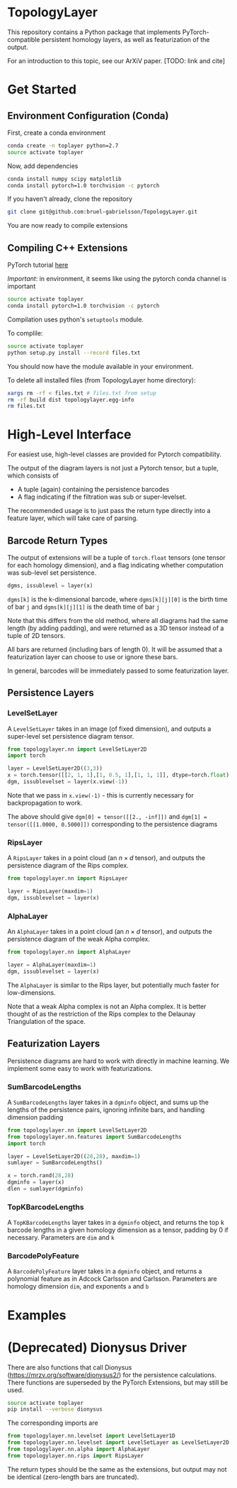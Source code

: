 # TopologyLayer

This repository contains a Python package that implements PyTorch-compatible persistent homology layers, as well as featurization of the output.

For an introduction to this topic, see our ArXiV paper. [TODO: link and cite]

# Get Started

## Environment Configuration (Conda)

First, create a conda environment
```bash
conda create -n toplayer python=2.7
source activate toplayer
```

Now, add dependencies
```bash
conda install numpy scipy matplotlib
conda install pytorch=1.0 torchvision -c pytorch
```

If you haven't already, clone the repository
```bash
git clone git@github.com:bruel-gabrielsson/TopologyLayer.git
```

You are now ready to compile extensions

## Compiling C++ Extensions

PyTorch tutorial [here](https://pytorch.org/tutorials/advanced/cpp_extension.html)

*Important*: in environment, it seems like using the pytorch conda channel is important
```bash
source activate toplayer
conda install pytorch=1.0 torchvision -c pytorch
```

Compilation uses python's `setuptools` module.

To complile:
```bash
source activate toplayer
python setup.py install --record files.txt
```
You should now have the module available in your environment.

To delete all installed files (from TopologyLayer home directory):
```bash
xargs rm -rf < files.txt # files.txt from setup
rm -rf build dist topologylayer.egg-info
rm files.txt
```


# High-Level Interface

For easiest use, high-level classes are provided for Pytorch compatibility.

The output of the diagram layers is not just a Pytorch tensor, but a tuple, which consists of
* A tuple (again) containing the persistence barcodes
* A flag indicating if the filtration was sub or super-levelset.

The recommended usage is to just pass the return type directly into a feature layer, which will take care of parsing.

## Barcode Return Types

The output of extensions will be a tuple of `torch.float` tensors (one tensor for each homology dimension), and a flag indicating whether computation was sub-level set persistence.

```python
dgms, issublevel = layer(x)
```

`dgms[k]` is the k-dimensional barcode, where `dgms[k][j][0]` is the birth time of bar `j` and `dgms[k][j][1]` is the death time of bar `j`

Note that this differs from the old method, where all diagrams had the same length (by adding padding), and were returned as a 3D tensor instead of a tuple of 2D tensors.

All bars are returned (including bars of length 0).  It will be assumed that a featurization layer can choose to use or ignore these bars.

In general, barcodes will be immediately passed to some featurization layer.

## Persistence Layers

### LevelSetLayer

A `LevelSetLayer` takes in an image (of fixed dimension), and outputs a super-level set persistence diagram tensor.

```python
from topologylayer.nn import LevelSetLayer2D
import torch

layer = LevelSetLayer2D((3,3))
x = torch.tensor([[2, 1, 1],[1, 0.5, 1],[1, 1, 1]], dtype=torch.float)
dgm, issublevelset = layer(x.view(-1))
```
Note that we pass in `x.view(-1)` - this is currently necessary for backpropagation to work.

The above should give
`dgm[0] = tensor([[2., -inf]])` and `dgm[1] = tensor([[1.0000, 0.5000]])`
corresponding to the persistence diagrams


### RipsLayer

A `RipsLayer` takes in a point cloud (an $n\times d$ tensor), and outputs the persistence diagram of the Rips complex.

```python
from topologylayer.nn import RipsLayer

layer = RipsLayer(maxdim=1)
dgm, issublevelset = layer(x)
```

### AlphaLayer
An `AlphaLayer` takes in a point cloud (an $n\times d$ tensor), and outputs the persistence diagram of the weak Alpha complex.

```python
from topologylayer.nn import AlphaLayer

layer = AlphaLayer(maxdim=1)
dgm, issublevelset = layer(x)
```

The `AlphaLayer` is similar to the Rips layer, but potentially much faster for low-dimensions.

Note that a weak Alpha complex is not an Alpha complex.  It is better thought of as the restriction of the Rips complex to the Delaunay Triangulation of the space.

## Featurization Layers
Persistence diagrams are hard to work with directly in machine learning.  We implement some easy to work with featurizations.

### SumBarcodeLengths

A `SumBarcodeLengths` layer takes in a `dgminfo` object, and sums up the lengths of the persistence pairs, ignoring infinite bars, and handling dimension padding

```python
from topologylayer.nn import LevelSetLayer2D
from topologylayer.nn.features import SumBarcodeLengths
import torch

layer = LevelSetLayer2D((28,28), maxdim=1)
sumlayer = SumBarcodeLengths()

x = torch.rand(28,28)
dgminfo = layer(x)
dlen = sumlayer(dgminfo)
```

### TopKBarcodeLengths

A `TopKBarcodeLengths` layer takes in a `dgminfo` object, and returns the top k barcode lengths in a given homology dimension as a tensor, padding by 0 if necessary.  Parameters are `dim` and `k`


### BarcodePolyFeature

A `BarcodePolyFeature` layer takes in a `dgminfo` object, and returns a polynomial feature as in Adcock Carlsson and Carlsson.  Parameters are homology dimension `dim`, and exponents `a` and `b`


# Examples


# (Deprecated) Dionysus Driver

There are also functions that call Dionysus (https://mrzv.org/software/dionysus2/) for the persistence calculations.
There functions are superseded by the PyTorch Extensions, but may still be used.

```bash
source activate toplayer
pip install --verbose dionysus
```

The corresponding imports are
```python
from topologylayer.nn.levelset import LevelSetLayer1D
from topologylayer.nn.levelset import LevelSetLayer as LevelSetLayer2D
from topologylayer.nn.alpha import AlphaLayer
from topologylayer.nn.rips import RipsLayer
```
The return types should be the same as the extensions, but output may not be identical (zero-length bars are truncated).

